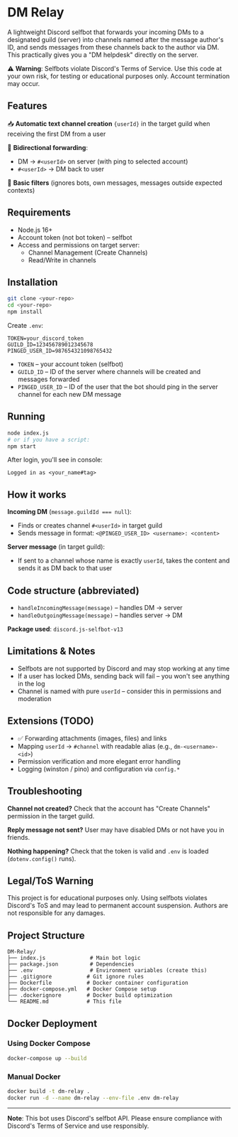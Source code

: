 # DM Relay

A lightweight Discord selfbot that forwards your incoming DMs to a designated guild (server) into channels named after the message author's ID, and sends messages from these channels back to the author via DM. This practically gives you a "DM helpdesk" directly on the server.

⚠️ **Warning**: Selfbots violate Discord's Terms of Service. Use this code at your own risk, for testing or educational purposes only. Account termination may occur.

## Features

📥 **Automatic text channel creation** `{userId}` in the target guild when receiving the first DM from a user

🔁 **Bidirectional forwarding**:
- DM → `#<userId>` on server (with ping to selected account)
- `#<userId>` → DM back to user

🧹 **Basic filters** (ignores bots, own messages, messages outside expected contexts)

## Requirements

- Node.js 16+
- Account token (not bot token) – selfbot
- Access and permissions on target server:
  - Channel Management (Create Channels)
  - Read/Write in channels

## Installation

```bash
git clone <your-repo>
cd <your-repo>
npm install
```

Create `.env`:

```env
TOKEN=your_discord_token
GUILD_ID=123456789012345678
PINGED_USER_ID=987654321098765432
```

- `TOKEN` – your account token (selfbot)
- `GUILD_ID` – ID of the server where channels will be created and messages forwarded
- `PINGED_USER_ID` – ID of the user that the bot should ping in the server channel for each new DM message

## Running

```bash
node index.js
# or if you have a script:
npm start
```

After login, you'll see in console:

```
Logged in as <your_name#tag>
```

## How it works

**Incoming DM** (`message.guildId === null`):
- Finds or creates channel `#<userId>` in target guild
- Sends message in format: `<@PINGED_USER_ID> <username>: <content>`

**Server message** (in target guild):
- If sent to a channel whose name is exactly `userId`, takes the content and sends it as DM back to that user

## Code structure (abbreviated)

- `handleIncomingMessage(message)` – handles DM → server
- `handleOutgoingMessage(message)` – handles server → DM

**Package used**: `discord.js-selfbot-v13`

## Limitations & Notes

- Selfbots are not supported by Discord and may stop working at any time
- If a user has locked DMs, sending back will fail – you won't see anything in the log
- Channel is named with pure `userId` – consider this in permissions and moderation

## Extensions (TODO)

- ✅ Forwarding attachments (images, files) and links
- Mapping `userId` → `#channel` with readable alias (e.g., `dm-<username>-<id>`)
- Permission verification and more elegant error handling
- Logging (winston / pino) and configuration via `config.*`

## Troubleshooting

**Channel not created?** Check that the account has "Create Channels" permission in the target guild.

**Reply message not sent?** User may have disabled DMs or not have you in friends.

**Nothing happening?** Check that the token is valid and `.env` is loaded (`dotenv.config()` runs).

## Legal/ToS Warning

This project is for educational purposes only. Using selfbots violates Discord's ToS and may lead to permanent account suspension. Authors are not responsible for any damages.

## Project Structure

```
DM-Relay/
├── index.js              # Main bot logic
├── package.json          # Dependencies
├── .env                  # Environment variables (create this)
├── .gitignore           # Git ignore rules
├── Dockerfile           # Docker container configuration
├── docker-compose.yml   # Docker Compose setup
├── .dockerignore        # Docker build optimization
└── README.md            # This file
```

## Docker Deployment

### Using Docker Compose

```bash
docker-compose up --build
```

### Manual Docker

```bash
docker build -t dm-relay .
docker run -d --name dm-relay --env-file .env dm-relay
```

---

**Note**: This bot uses Discord's selfbot API. Please ensure compliance with Discord's Terms of Service and use responsibly. 